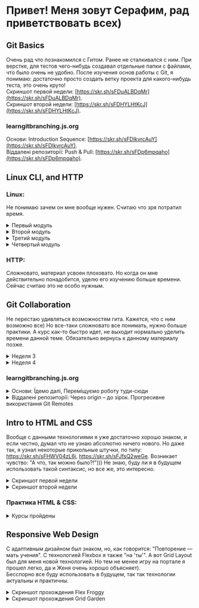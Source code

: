 # Привет! Меня зовут Серафим, рад приветствовать всех)

## Git Basics
Очень рад что познакомился с Гитом. Ранее не сталкивался с ним. При верстке, для тестов чего-нибудь создавал отдельные папки с файлами, что было очень не удобно. После изучения основ работы с Git, я понимаю: достаточно просто создать ветку проекта для какого-нибудь теста, это очень круто!  
Cкриншот первой недели: [https://skr.sh/sFDuALBDqMr](https://skr.sh/sFDuALBDqMr).  
Скриншот второй недели: [https://skr.sh/sFDHYLHtKcJ](https://skr.sh/sFDHYLHtKcJ).  

### learngitbranching.js.org
Основи: Introduction Sequence: [https://skr.sh/sFDlkvrcAuY](https://skr.sh/sFDlkvrcAuY).  
Віддалені репозиторії: Push & Pull: [https://skr.sh/sFDp6mpqaho](https://skr.sh/sFDp6mpqaho).  

## Linux CLI, and HTTP
### Linux:  
Не понимаю зачем он мне вообще нужен. Считаю что зря потратил время.

<details>
 <summary>Первый модуль</summary>

 ![module 1](./task_linux_cli/module1.jpg)
</details>
<details>
 <summary>Второй модуль</summary>

 ![module 2](./task_linux_cli/module2.jpg)
</details>
<details>
 <summary>Третий модуль</summary>

 ![module 3](./task_linux_cli/module3.jpg)
</details>
<details>
 <summary>Четвертый модуль</summary>

 ![module 4](./task_linux_cli/module4.jpg)
</details>  

### HTTP:  
Сложновато, материал усвоен плоховато. Но когда он мне действительно понадобится, уделю его изучению больше времени. Сейчас считаю это не особо нужным.

## Git Collaboration
Не перестаю удивляться возможностям гита. Кажется, что с ним возможно все) Но все-таки сложновато все понимать, нужно больше практики. А курс как-то быстро идет, не выходит нормально уделить времени данной теме. Обязательно вернусь к данному материалу позже.

<details>
<summary>Неделя 3</summary>

![week 3](./task_git_collaboration/week3.jpg)
</details>
<details>
<summary>Неделя 4</summary>

![week 4](./task_git_collaboration/week4.jpg)
</details>  

### learngitbranching.js.org
<details>
<summary>Основи: Їдемо далі, Переміщуємо роботу туди-сюди</summary>

![Їдемо далі, Переміщуємо роботу туди-сюди](./task_git_collaboration/learngitbranch-basics.jpg)
</details>
<details>
<summary>Віддалені репозиторії: Через origin – до зірок. Прогресивне використання Git Remotes</summary>

![Віддалені репозиторії: Через origin – до зірок](./task_git_collaboration/learngitbranch-origin.jpg)
</details>

## Intro to HTML and CSS
Вообще с данными технологиями я уже достаточно хорошо знаком, и если честно, думал что не узнаю абсолютно ничего нового. Но даже так, я узнал некоторые прикольные штучки, по типу: https://skr.sh/sFHWV04zL6j, https://skr.sh/sFJfsQ2weGe. Возникает чувство: "А что, так можно было?!"))) Не знаю, буду ли я в будущем использовать такой синтаксис, но все же, это интересно.
<details>
<summary>Скриншот первой недели</summary>

![Скриншот первой недели](./task_html_css_intro/Introduction-to-HTML5-Coursera.png)
</details>
<details>
<summary>Скриншот второй недели</summary>

![Скриншот второй недели](./task_html_css_intro/Introduction-to-HTML-CSS-week-2.png)
</details>

### Практика HTML & CSS:
<details>
<summary>Курсы пройдены</summary>

![Первый и второй курсы](./task_html_css_intro/LearnCSS%26HTML.jpg)
</details>

## Responsive Web Design
С адаптивным дизайном был знаком, но, как говорится: "Повторение — мать учения". С технологией Flexbox я также "на 'ты'". А вот Grid Layout был для меня новой технологией. Но тем не менее игру на портале я прошел легко, да и Женя очень хорошо объясняет).  
Бесспорно все буду использовать в будущем, так так технологии актуальны и практичны.
<details>
<summary>Скриншот прохождения Flex Froggy</summary>

![Flex Froggy](./task_responsive_web_design/FlexFroggyDone.jpg)
</details>
<details>
<summary>Скриншот прохождения Grid Garden</summary>

![Grid Garden](./task_responsive_web_design/GridGardenDone.jpg)
</details>
